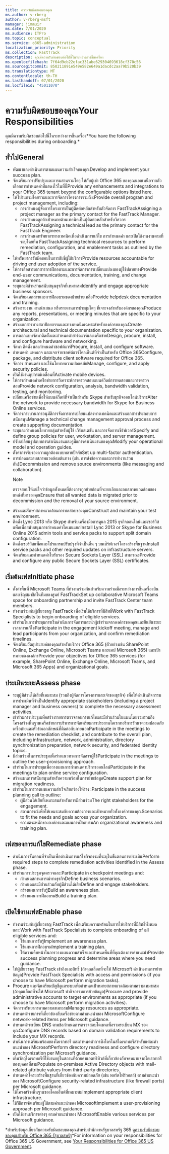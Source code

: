 ```yaml
---
title: ความรับผิดชอบของคุณ
ms.author: v-rberg
author: v-rberg-msft
manager: jimmuir
ms.date: 7/01/2020
ms.audience: ITPro
ms.topic: conceptual
ms.service: o365-administration
localization_priority: Priority
ms.collection: FastTrack
description: คุณมีความรับผิดชอบต่อไปนี้ในระหว่างการขึ้นเครื่อง
ms.openlocfilehash: 7f64d9eb22efac331abe629304693618cf370c56
ms.sourcegitcommit: 850211891e549e582e649a1dacdc2aa79b520b39
ms.translationtype: MT
ms.contentlocale: th-TH
ms.lasthandoff: 07/01/2020
ms.locfileid: "45011070"
---
```

# <a name="your-responsibilities"></a><span data-ttu-id="3c127-103">ความรับผิดชอบของคุณ</span><span class="sxs-lookup"><span data-stu-id="3c127-103">Your Responsibilities</span></span>

<span data-ttu-id="3c127-104">คุณมีความรับผิดชอบต่อไปนี้ในระหว่างการขึ้นเครื่อง\*</span><span class="sxs-lookup"><span data-stu-id="3c127-104">You have the following responsibilities during onboarding.\*</span></span>
  
## <a name="general"></a><span data-ttu-id="3c127-105">ทั่วไป</span><span class="sxs-lookup"><span data-stu-id="3c127-105">General</span></span>

- <span data-ttu-id="3c127-106">พัฒนาและดําเนินการตามแผนความสําเร็จของคุณ</span><span class="sxs-lookup"><span data-stu-id="3c127-106">Develop and implement your success plan.</span></span>
- <span data-ttu-id="3c127-107">จัดเตรียมการปรับปรุงและการผสานรวมใดๆ ให้กับผู้เช่า Office 365 ของคุณนอกเหนือจากตัวเลือกการกําหนดค่าที่แสดงไว้ในที่นี้</span><span class="sxs-lookup"><span data-stu-id="3c127-107">Provide any enhancements and integrations to your Office 365 tenant beyond the configurable options listed here.</span></span>  
- <span data-ttu-id="3c127-108">ให้โปรแกรมโดยรวมและการจัดการโครงการรวมถึง:</span><span class="sxs-lookup"><span data-stu-id="3c127-108">Provide overall program and project management, including:</span></span> 
  - <span data-ttu-id="3c127-109">การกําหนดผู้จัดการโครงการเป็นผู้ติดต่อหลักสําหรับตัวจัดการ FastTrack</span><span class="sxs-lookup"><span data-stu-id="3c127-109">Assigning a project manager as the primary contact for the FastTrack Manager.</span></span>
  - <span data-ttu-id="3c127-110">การกําหนดลูกค้าเป้าหมายด้านเทคนิคเป็นผู้ติดต่อหลักสําหรับวิศวกร FastTrack</span><span class="sxs-lookup"><span data-stu-id="3c127-110">Assigning a technical lead as the primary contact for the FastTrack Engineer.</span></span>
  - <span data-ttu-id="3c127-111">การกําหนดทรัพยากรทางเทคนิคเพื่อดําเนินการแก้ไข การกําหนดค่า และเปิดใช้งานงานตามที่ระบุโดยทีม FastTrack</span><span class="sxs-lookup"><span data-stu-id="3c127-111">Assigning technical resources to perform remediation, configuration, and enablement tasks as outlined by the FastTrack team.</span></span> 
- <span data-ttu-id="3c127-112">ให้ทรัพยากรรับผิดชอบในการขับขี่ผู้ใช้บริการ</span><span class="sxs-lookup"><span data-stu-id="3c127-112">Provide resources accountable for driving end user adoption of the service.</span></span> 
- <span data-ttu-id="3c127-113">ให้การสื่อสารเอกสารการฝึกอบรมและการจัดการการเปลี่ยนแปลงของผู้ใช้ปลายทาง</span><span class="sxs-lookup"><span data-stu-id="3c127-113">Provide end-user communications, documentation, training, and change management.</span></span>
- <span data-ttu-id="3c127-114">ระบุและมีส่วนร่วมสนับสนุนธุรกิจที่เหมาะสม</span><span class="sxs-lookup"><span data-stu-id="3c127-114">Identify and engage appropriate business sponsors.</span></span>  
- <span data-ttu-id="3c127-115">จัดเตรียมเอกสารและการฝึกอบรมของฝ่ายช่วยเหลือ</span><span class="sxs-lookup"><span data-stu-id="3c127-115">Provide helpdesk documentation and training.</span></span>  
- <span data-ttu-id="3c127-116">สร้างรายงาน งานนําเสนอ หรือรายงานการประชุมใดๆ ที่เจาะจงสําหรับองค์กรของคุณ</span><span class="sxs-lookup"><span data-stu-id="3c127-116">Produce any reports, presentations, or meeting minutes that are specific to your organization.</span></span> 
- <span data-ttu-id="3c127-117">สร้างเอกสารทางสถาปัตยกรรมและทางเทคนิคเฉพาะสําหรับองค์กรของคุณ</span><span class="sxs-lookup"><span data-stu-id="3c127-117">Create architectural and technical documentation specific to your organization.</span></span>   
- <span data-ttu-id="3c127-118">การออกแบบจัดหาติดตั้งและกําหนดค่าฮาร์ดแวร์และเครือข่าย</span><span class="sxs-lookup"><span data-stu-id="3c127-118">Design, procure, install, and configure hardware and networking.</span></span>   
- <span data-ttu-id="3c127-119">จัดหา ติดตั้ง และกําหนดค่าซอฟต์แวร์</span><span class="sxs-lookup"><span data-stu-id="3c127-119">Procure, install, and configure software.</span></span>  
- <span data-ttu-id="3c127-120">กําหนดค่า แพคเกจ และแจกจ่ายซอฟต์แวร์ไคลเอ็นต์ที่จําเป็นสําหรับ Office 365</span><span class="sxs-lookup"><span data-stu-id="3c127-120">Configure, package, and distribute client software required for Office 365.</span></span>  
- <span data-ttu-id="3c127-121">จัดการ กําหนดค่า และใช้นโยบายความปลอดภัย</span><span class="sxs-lookup"><span data-stu-id="3c127-121">Manage, configure, and apply security policies.</span></span>
- <span data-ttu-id="3c127-122">เปิดใช้งานอุปกรณ์เคลื่อนที่</span><span class="sxs-lookup"><span data-stu-id="3c127-122">Activate mobile devices.</span></span>
- <span data-ttu-id="3c127-123">ให้การกําหนดค่าเครือข่ายการวิเคราะห์การตรวจสอบแบนด์วิดธ์การทดสอบและการตรวจสอบ</span><span class="sxs-lookup"><span data-stu-id="3c127-123">Provide network configuration, analysis, bandwidth validation, testing, and monitoring.</span></span> 
- <span data-ttu-id="3c127-124">เปลี่ยนเครือข่ายเพื่อให้แบนด์วิดท์ที่จําเป็นสําหรับ Skype สําหรับธุรกิจออนไลน์บริการ</span><span class="sxs-lookup"><span data-stu-id="3c127-124">Alter the network to provide necessary bandwidth for Skype for Business Online services.</span></span> 
- <span data-ttu-id="3c127-125">จัดการกระบวนการอนุมัติการจัดการการเปลี่ยนแปลงทางเทคนิคและสร้างเอกสารประกอบการสนับสนุน</span><span class="sxs-lookup"><span data-stu-id="3c127-125">Manage a technical change management approval process and create supporting documentation.</span></span>  
- <span data-ttu-id="3c127-126">ระบุและกําหนดนโยบายกลุ่มสําหรับผู้ใช้ เวิร์กสเตชัน และการจัดการเซิร์ฟเวอร์</span><span class="sxs-lookup"><span data-stu-id="3c127-126">Specify and define group policies for user, workstation, and server management.</span></span> 
- <span data-ttu-id="3c127-127">ปรับเปลี่ยนรูปแบบการดําเนินงานและคู่มือการดําเนินงานของคุณ</span><span class="sxs-lookup"><span data-stu-id="3c127-127">Modify your operational model and operation guides.</span></span> 
- <span data-ttu-id="3c127-128">ตั้งค่าการรับรองความถูกต้องแบบหลายปัจจัย</span><span class="sxs-lookup"><span data-stu-id="3c127-128">Set up multi-factor authentication.</span></span>  
- <span data-ttu-id="3c127-129">การปลดและลบสภาพแวดล้อมต้นทาง (เช่น การส่งข้อความและการทํางานร่วมกัน)</span><span class="sxs-lookup"><span data-stu-id="3c127-129">Decommission and remove source environments (like messaging and collaboration).</span></span> 
    > [!NOTE]
    > <span data-ttu-id="3c127-130">ตรวจสอบให้แน่ใจว่าข้อมูลทั้งหมดที่ต้องการถูกย้ายก่อนที่จะยกเลิกและลบสภาพแวดล้อมของแหล่งที่มาของคุณ</span><span class="sxs-lookup"><span data-stu-id="3c127-130">Ensure that all wanted data is migrated prior to decommission and the removal of your source environment.</span></span> 
- <span data-ttu-id="3c127-131">สร้างและรักษาสภาพแวดล้อมการทดสอบของคุณ</span><span class="sxs-lookup"><span data-stu-id="3c127-131">Construct and maintain your test environment.</span></span>  
- <span data-ttu-id="3c127-132">ติดตั้ง Lync 2013 หรือ Skype สําหรับเครื่องมือการดูแล 2015 ธุรกิจออนไลน์และเซอร์วิสแพ็คเพื่อสนับสนุนการกําหนดค่าโดเมนแยก</span><span class="sxs-lookup"><span data-stu-id="3c127-132">Install Lync 2013 or Skype for Business Online 2015 admin tools and service packs to support split domain configuration.</span></span>
- <span data-ttu-id="3c127-133">ติดตั้งเซอร์วิสแพ็คและโปรแกรมปรับปรุงที่จําเป็นอื่น ๆ บนเซิร์ฟเวอร์โครงสร้างพื้นฐาน</span><span class="sxs-lookup"><span data-stu-id="3c127-133">Install service packs and other required updates on infrastructure servers.</span></span> 
- <span data-ttu-id="3c127-134">จัดเตรียมและกําหนดค่าใบรับรอง Secure Sockets Layer (SSL) สาธารณะ</span><span class="sxs-lookup"><span data-stu-id="3c127-134">Provide and configure any public Secure Sockets Layer (SSL) certificates.</span></span> 
    
## <a name="initiate-phase"></a><span data-ttu-id="3c127-135">เริ่มต้นเฟส</span><span class="sxs-lookup"><span data-stu-id="3c127-135">Initiate phase</span></span>

- <span data-ttu-id="3c127-136">ตั้งค่าพื้นที่ Microsoft Teams ที่ทํางานร่วมกันสําหรับความร่วมมือระหว่างการขึ้นเครื่องบินและเชิญสมาชิกในทีมของศูนย์ FastTrack</span><span class="sxs-lookup"><span data-stu-id="3c127-136">Set up collaborative Microsoft Teams space for onboarding partnership and invite FastTrack Center team members.</span></span>   
- <span data-ttu-id="3c127-137">ทํางานร่วมกับผู้เชี่ยวชาญ FastTrack เพื่อเริ่มใช้บริการที่มีสิทธิ์</span><span class="sxs-lookup"><span data-stu-id="3c127-137">Work with FastTrack Specialists to begin onboarding of eligible services.</span></span>    
- <span data-ttu-id="3c127-138">เข้าร่วมในการประชุมการเริ่มดําเนินการจัดการและนําผู้เข้าร่วมจากองค์กรของคุณและยืนยันระยะเวลาการแก้ไข</span><span class="sxs-lookup"><span data-stu-id="3c127-138">Participate in the engagement kickoff meeting, manage and lead participants from your organization, and confirm remediation timelines.</span></span>   
- <span data-ttu-id="3c127-139">จัดเตรียมวัตถุประสงค์ของคุณสําหรับบริการ Office 365 (ตัวอย่างเช่น SharePoint Online, Exchange Online, Microsoft Teams และแอป Microsoft 365) และเป้าหมายขององค์กร</span><span class="sxs-lookup"><span data-stu-id="3c127-139">Provide your objectives for Office 365 services (for example, SharePoint Online, Exchange Online, Microsoft Teams, and Microsoft 365 Apps) and organizational goals.</span></span>
    
## <a name="assess-phase"></a><span data-ttu-id="3c127-140">ประเมินระยะ</span><span class="sxs-lookup"><span data-stu-id="3c127-140">Assess phase</span></span>

- <span data-ttu-id="3c127-141">ระบุผู้มีส่วนได้เสียที่เหมาะสม (รวมถึงผู้จัดการโครงการและเจ้าของธุรกิจ) เพื่อให้ดําเนินกิจกรรมการประเมินที่จําเป็น</span><span class="sxs-lookup"><span data-stu-id="3c127-141">Identify appropriate stakeholders (including a project manager and business owners) to complete the necessary assessment activities.</span></span>    
- <span data-ttu-id="3c127-142">เข้าร่วมการประชุมเพื่อสร้างรายการตรวจสอบการแก้ไขและมีส่วนร่วมในแผนโดยรวมรวมถึงโครงสร้างพื้นฐานเครือข่ายการบริหารการจัดเตรียมการประสานไดเรกทอรีการรักษาความปลอดภัยเครือข่ายและหัวข้อเอกลักษณ์ที่ติดต่อกับภายนอก</span><span class="sxs-lookup"><span data-stu-id="3c127-142">Participate in the meetings to create the remediation checklist, and contribute to the overall plan, including infrastructure, network, administration, directory synchronization preparation, network security, and federated identity topics.</span></span>   
- <span data-ttu-id="3c127-143">มีส่วนร่วมในการประชุมเพื่อร่างแนวทางการจัดสรรผู้ใช้</span><span class="sxs-lookup"><span data-stu-id="3c127-143">Participate in the meetings to outline the user-provisioning approach.</span></span>  
- <span data-ttu-id="3c127-144">เข้าร่วมในการประชุมเพื่อวางแผนการกําหนดค่าบริการออนไลน์</span><span class="sxs-lookup"><span data-stu-id="3c127-144">Participate in the meetings to plan online service configuration.</span></span>    
- <span data-ttu-id="3c127-145">สร้างแผนการสนับสนุนสําหรับความพร้อมในการย้ายข้อมูล</span><span class="sxs-lookup"><span data-stu-id="3c127-145">Create support plan for migration readiness.</span></span> 
- <span data-ttu-id="3c127-146">เข้าร่วมในการวางแผนความสําเร็จเรียกร้องให้ร่าง :</span><span class="sxs-lookup"><span data-stu-id="3c127-146">Participate in the success planning call to outline:</span></span>   
  - <span data-ttu-id="3c127-147">ผู้มีส่วนได้เสียที่เหมาะสมสําหรับการมีส่วนร่วม</span><span class="sxs-lookup"><span data-stu-id="3c127-147">The right stakeholders for the engagement.</span></span>  
  - <span data-ttu-id="3c127-148">สถานการณ์เพื่อให้เหมาะสมกับความต้องการและเป้าหมายทั่วทั้งองค์กรของคุณ</span><span class="sxs-lookup"><span data-stu-id="3c127-148">Scenarios to fit the needs and goals across your organization.</span></span>
  - <span data-ttu-id="3c127-149">ความตระหนักขององค์กรและแผนการฝึกอบรม</span><span class="sxs-lookup"><span data-stu-id="3c127-149">An organizational awareness and training plan.</span></span>
    
## <a name="remediate-phase"></a><span data-ttu-id="3c127-150">เฟสของการแก้ไข</span><span class="sxs-lookup"><span data-stu-id="3c127-150">Remediate phase</span></span>

- <span data-ttu-id="3c127-151">ดําเนินการขั้นตอนที่จําเป็นเพื่อดําเนินการแก้ไขกิจกรรมที่ระบุในขั้นตอนการประเมิน</span><span class="sxs-lookup"><span data-stu-id="3c127-151">Perform required steps to complete remediation activities identified in the Assess phase.</span></span> 
- <span data-ttu-id="3c127-152">เข้าร่วมการประชุมจุดตรวจและ:</span><span class="sxs-lookup"><span data-stu-id="3c127-152">Participate in checkpoint meetings and:</span></span> 
  - <span data-ttu-id="3c127-153">กําหนดสถานการณ์ทางธุรกิจ</span><span class="sxs-lookup"><span data-stu-id="3c127-153">Define business scenarios.</span></span>   
  - <span data-ttu-id="3c127-154">กําหนดและมีส่วนร่วมกับผู้มีส่วนได้เสีย</span><span class="sxs-lookup"><span data-stu-id="3c127-154">Define and engage stakeholders.</span></span>
  - <span data-ttu-id="3c127-155">สร้างแผนการรับรู้</span><span class="sxs-lookup"><span data-stu-id="3c127-155">Build an awareness plan.</span></span> 
  - <span data-ttu-id="3c127-156">สร้างแผนการฝึกอบรม</span><span class="sxs-lookup"><span data-stu-id="3c127-156">Build a training plan.</span></span>
    
## <a name="enable-phase"></a><span data-ttu-id="3c127-157">เปิดใช้งานเฟส</span><span class="sxs-lookup"><span data-stu-id="3c127-157">Enable phase</span></span>

- <span data-ttu-id="3c127-158">ทํางานร่วมกับผู้เชี่ยวชาญ FastTrack เพื่อเตรียมความพร้อมในการให้บริการที่มีสิทธิ์ทั้งหมดและ:</span><span class="sxs-lookup"><span data-stu-id="3c127-158">Work with FastTrack Specialists to complete onboarding of all eligible services and:</span></span>  
  - <span data-ttu-id="3c127-159">ใช้แผนการรับรู้</span><span class="sxs-lookup"><span data-stu-id="3c127-159">Implement an awareness plan.</span></span>  
  - <span data-ttu-id="3c127-160">ใช้แผนการฝึกอบรม</span><span class="sxs-lookup"><span data-stu-id="3c127-160">Implement a training plan.</span></span> 
  - <span data-ttu-id="3c127-161">ให้ความคืบหน้าในการวางแผนความสําเร็จและกําหนดพื้นที่ที่คุณต้องการคําแนะนํา</span><span class="sxs-lookup"><span data-stu-id="3c127-161">Provide success planning progress and determine areas where you need guidance.</span></span>
- <span data-ttu-id="3c127-162">ให้ผู้เชี่ยวชาญ FastTrack เข้าถึงและสิทธิ์ (ถ้าคุณเลือกที่จะให้ Microsoft ดําเนินงานการย้ายข้อมูล)</span><span class="sxs-lookup"><span data-stu-id="3c127-162">Provide FastTrack Specialists with access and permissions (if you choose to have Microsoft perform migration tasks).</span></span>  
- <span data-ttu-id="3c127-163">Procure และจัดเตรียมบัญชีดูแลระบบเพื่อกําหนดเป้าหมายสภาพแวดล้อมตามความเหมาะสม (ถ้าคุณเลือกที่จะให้ Microsoft ทํากิจกรรมการย้ายข้อมูล)</span><span class="sxs-lookup"><span data-stu-id="3c127-163">Procure and provide administrative accounts to target environments as appropriate (if you choose to have Microsoft perform migration activities).</span></span>   
- <span data-ttu-id="3c127-164">จัดการทรัพยากรตามความเหมาะสม</span><span class="sxs-lookup"><span data-stu-id="3c127-164">Manage resources as appropriate.</span></span>   
- <span data-ttu-id="3c127-165">กําหนดค่ารายการที่เกี่ยวข้องกับเครือข่ายตามคําแนะนําของ Microsoft</span><span class="sxs-lookup"><span data-stu-id="3c127-165">Configure network-related items per Microsoft guidance.</span></span>  
- <span data-ttu-id="3c127-166">กําหนดค่าระเบียน DNS ตามข้อกําหนดการตรวจสอบโดเมนเพื่อรวมระเบียน MX ของคุณ</span><span class="sxs-lookup"><span data-stu-id="3c127-166">Configure DNS records based on domain validation requirements to include your MX records.</span></span>   
- <span data-ttu-id="3c127-167">ดําเนินการเตรียมพร้อมของไดเรกทอรี และกําหนดค่าการซิงโครไนส์ไดเรกทอรีสําหรับแต่ละคําแนะนําของ Microsoft</span><span class="sxs-lookup"><span data-stu-id="3c127-167">Perform directory readiness and configure directory synchronization per Microsoft guidance.</span></span>
- <span data-ttu-id="3c127-168">เติมวัตถุไดเรกทอรีที่ใช้งานอยู่ในสถานที่ด้วยค่าแอตทริบิวต์ที่เกี่ยวข้องกับจดหมายจากไดเรกทอรีของบุคคลที่สาม</span><span class="sxs-lookup"><span data-stu-id="3c127-168">Populate on-premises Active Directory objects with mail-related attribute values from third-party directories.</span></span>   
- <span data-ttu-id="3c127-169">กําหนดค่าโครงสร้างพื้นฐานที่เกี่ยวข้องกับความปลอดภัย (เช่น พอร์ตไฟร์วอลล์) ตามคําแนะนําของ Microsoft</span><span class="sxs-lookup"><span data-stu-id="3c127-169">Configure security-related infrastructure (like firewall ports) per Microsoft guidance.</span></span>
- <span data-ttu-id="3c127-170">ใช้โครงสร้างพื้นฐานของไคลเอ็นต์ที่เหมาะสม</span><span class="sxs-lookup"><span data-stu-id="3c127-170">Implement appropriate client infrastructure.</span></span>  
- <span data-ttu-id="3c127-171">ใช้วิธีการจัดเตรียมผู้ใช้ตามคําแนะนําของ Microsoft</span><span class="sxs-lookup"><span data-stu-id="3c127-171">Implement a user-provisioning approach per Microsoft guidance.</span></span>  
- <span data-ttu-id="3c127-172">เปิดใช้งานบริการต่างๆ ตามคําแนะนําของ Microsoft</span><span class="sxs-lookup"><span data-stu-id="3c127-172">Enable various services per Microsoft guidance.</span></span>  
    
<span data-ttu-id="3c127-173">\*สําหรับข้อมูลเกี่ยวกับความรับผิดชอบของคุณสําหรับสํานักงานรัฐบาลสหรัฐ 365 ดู[ความรับผิดชอบของคุณสําหรับ Office 365 รัฐบาลสหรัฐ](US-Gov-appendix-your-responsibilities.md)</span><span class="sxs-lookup"><span data-stu-id="3c127-173">\*For information on your responsibilities for Office 365 US Government, see [Your Responsibilities for Office 365 US Government](US-Gov-appendix-your-responsibilities.md).</span></span>
  